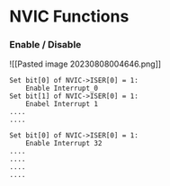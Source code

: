 # NVIC Functions

### Enable / Disable 
![[Pasted image 20230808004646.png]]

```
Set bit[0] of NVIC->ISER[0] = 1:
	Enable Interrupt_0
Set bit[1] of NVIC->ISER[0] = 1:
	Enabel Interrupt 1
....
....

Set bit[0] of NVIC->ISER[0] = 1:
	Enable Interrupt 32
....
....
....
....
```


